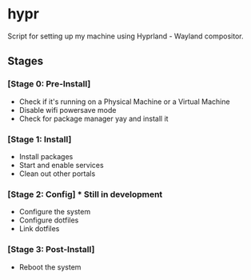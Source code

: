 # hypr
Script for setting up my machine using Hyprland - Wayland compositor.

## Stages

### [Stage 0: Pre-Install]
- Check if it's running on a Physical Machine or a Virtual Machine
- Disable wifi powersave mode
- Check for package manager yay and install it

### [Stage 1: Install]
- Install packages
- Start and enable services
- Clean out other portals

### [Stage 2: Config] * Still in development
- Configure the system
- Configure dotfiles
- Link dotfiles

### [Stage 3: Post-Install]
- Reboot the system

